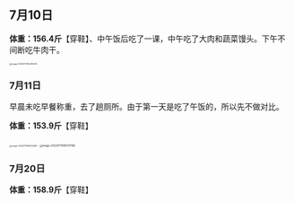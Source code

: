 ## 7月10日

**体重：156.4斤**【穿鞋】、中午饭后吃了一课，中午吃了大肉和蔬菜馒头。下午不间断吃牛肉干。

<img src="/Users/wangfeiwangfei/Library/Application Support/typora-user-images/image-20230710154351374.png" alt="image-20230710154351374" style="zoom: 25%;" />

### 7月11日

早晨未吃早餐称重，去了趟厕所。由于第一天是吃了午饭的，所以先不做对比。

**体重：153.9斤**【穿鞋】

<img src="/Users/wangfeiwangfei/Library/Application Support/typora-user-images/image-20230711085726961.png" alt="image-20230711085726961" style="zoom:25%;" />

<img src="/Users/wangfeiwangfei/Library/Application Support/typora-user-images/image-20230711091211796.png" alt="image-20230711091211796" style="zoom: 33%;" />

### 7月20日

**体重：158.9斤**【穿鞋】

